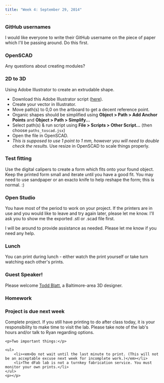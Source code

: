 ```yaml
---
title: "Week 4: September 29, 2014"
---
```


### GitHub usernames

I would like everyone to write their GitHub username on the piece of paper which I'll be passing around. Do this first.

### OpenSCAD

Any questions about creating modules?

### 2D to 3D

Using Adobe Illustrator to create an extrudable shape.

* Download this Adobe Illustrator script ([here](https://raw.githubusercontent.com/jk-keller/Adobe-Scripts/master/paths_to_scad.jsx)).
* Create your vector in Illustrator.
* Move path(s) to 0,0 on the artboard to get a decent reference point.
* Organic shapes should be simplified using **Object &gt; Path &gt; Add Anchor Points** and **Object &gt; Path &gt; Simplify...**
* Select path(s) &amp; run script using **File &gt; Scripts &gt; Other Script...** (then choose `paths_toscad.jsx`)
* Open the file in OpenSCAD.
* *This is supposed to use 1 point to 1 mm, however you will need to double check the results.* Use resize in OpenSCAD to scale things properly.

### Test fitting

Use the digital calipers to create a form which fits onto your found object. Keep the printed form small and iterate until you have a good fit. You may need to use sandpaper or an exacto knife to help reshape the form; this is normal. :)

### Open Studio

You have most of the period to work on your project. If the printers are in use and you would like to leave and try again later, please let me know. I'll ask you to show me the exported .stl or .scad file first.

I will be around to provide assistance as needed. Please let me know if you need any help.

### Lunch

You can print during lunch - either watch the print yourself or take turn watching each other's prints.

### Guest Speaker!

Please welcome [Todd Blatt](http://www.custom3dstuff.com/), a Baltimore-area 3D designer.

### Homework

<div class="well">
	<h3>Project is due next week</h3>
	<p>Complete project. If you still have printing to do after class today, it is your responsibility to make time to visit the lab. Please take note of the lab's hours and/or talk to Ryan regarding options.</p>

	<p>Two important things:</p>

	<ul>
		<li><em>Do not wait until the last minute to print. (This will not be an acceptable excuse next week for incomplete work.)</em></li>
		<li>The dFab lab is not a turnkey fabrication service. You must monitor your own prints.</li>
	</ul>
	<p></p>
</div>
